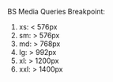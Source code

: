BS Media Queries Breakpoint:
1. xs: < 576px
2. sm: > 576px
3. md: > 768px
4. lg: > 992px
5. xl: > 1200px
6. xxl: > 1400px